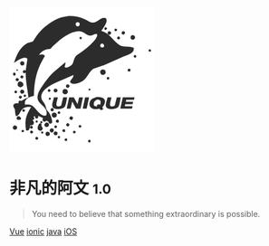 ![logo](assets/images/framework/icon.svg)

# 非凡的阿文 <small>1.0</small>

> You need to believe that something extraordinary is possible.

[Vue](Vue/)
[ionic](ionic/)
[java](java/)
[iOS](iOS/)

<!-- background image -->

<!-- ![](assets/images/framework/bj.jpg) -->

<!-- background color -->

<!-- ![color](#f0f0f0) -->